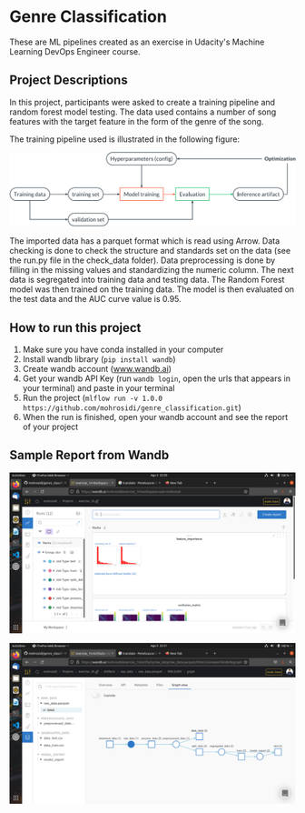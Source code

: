 # Genre Classification

These are ML pipelines created as an exercise in Udacity's Machine Learning DevOps Engineer course.

## Project Descriptions

In this project, participants were asked to create a training pipeline and random forest model testing. The data used contains a number of song features with the target feature in the form of the genre of the song.

The training pipeline used is illustrated in the following figure:

![Training Pipelines](images/experiments.png)

The imported data has a parquet format which is read using Arrow. Data checking is done to check the structure and standards set on the data (see the run.py file in the check_data folder). Data preprocessing is done by filling in the missing values ​​and standardizing the numeric column. The next data is segregated into training data and testing data. The Random Forest model was then trained on the training data. The model is then evaluated on the test data and the AUC curve value is 0.95.

## How to run this project

1. Make sure you have conda installed in your computer
2. Install wandb library (`pip install wandb`)
3. Create wandb account (www.wandb.ai)
4. Get your wandb API Key (run `wandb login`, open the urls that appears in your terminal) and paste in your terminal
5. Run the project (`mlflow run -v 1.0.0 https://github.com/mohrosidi/genre_classification.git`)
6. When the run is finished, open your wandb account and see the report of your project

## Sample Report from Wandb

![wandb report](images/wandb_report.png)

![wandb artifact](images/wandb_artifact.png)


